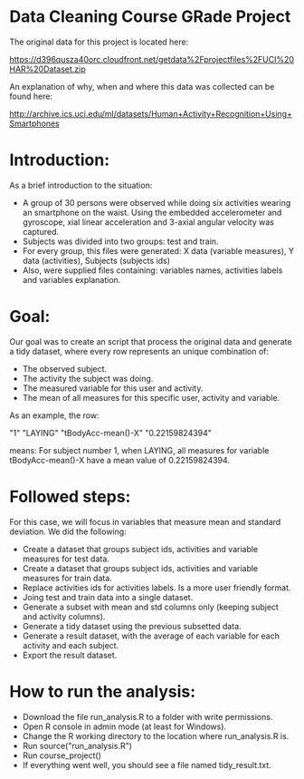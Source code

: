# Data Cleaning Course GRade Project

The original data for this project is located here:

https://d396qusza40orc.cloudfront.net/getdata%2Fprojectfiles%2FUCI%20HAR%20Dataset.zip

An explanation of why, when and where this data was collected can be found here:

http://archive.ics.uci.edu/ml/datasets/Human+Activity+Recognition+Using+Smartphones

# Introduction:

As a brief introduction to the situation:

- A group of 30 persons were observed while doing six activities wearing an smartphone on the waist. Using the embedded accelerometer and gyroscope, xial linear acceleration and 3-axial angular velocity was captured.
- Subjects was divided into two groups: test and train.
- For every group, this files were generated: X data (variable measures), Y data (activities), Subjects (subjects ids)
- Also, were supplied files containing: variables names, activities labels and variables explanation.

# Goal:

Our goal was to create an script that process the original data and generate a tidy dataset, where every row represents an unique combination of: 
- The observed subject. 
- The activity the subject was doing.
- The measured variable for this user and activity.
- The mean of all measures for this specific user, activity and variable.

As an example, the row:

"1"	"LAYING"	"tBodyAcc-mean()-X"	"0.22159824394"

means: For subject number 1, when LAYING, all measures for variable tBodyAcc-mean()-X have a mean value of 0.22159824394.

# Followed steps:

For this case, we will focus in variables that measure mean and standard deviation. We did the following:

- Create a dataset that groups subject ids, activities and variable measures for test data.
- Create a dataset that groups subject ids, activities and variable measures for train data.
- Replace activities ids for activities labels. Is a more user friendly format.
- Joing test and train data into a single dataset.
- Generate a subset with mean and std columns only (keeping subject and activity columns).
- Generate a tidy dataset using the previous subsetted data.
- Generate a result dataset, with the average of each variable for each activity and each subject.
- Export the result dataset.

# How to run the analysis:

- Download the file run_analysis.R to a folder with write permissions.
- Open R console in admin mode (at least for Windows).
- Change the R working directory to the location where run_analysis.R is.
- Run source("run_analysis.R")
- Run course_project()
- If everything went well, you should see a file named tidy_result.txt.